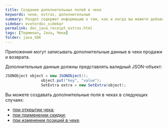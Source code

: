 ```yaml
---
title: Создание дополнительных полей в чеке
keywords: чеки, extras, дополнительные
summary: Раздел содержит информацию о том, как и когда вы можете добавлять дополнительные поля в чеки.
sidebar: evotordoc_sidebar
permalink: doc_java_receipt_extras.html
tags: [Терминал, Java, Чеки]
folder: java_SDK
---
```


Приложения могут записывать дополнительные данные в чеки продажи и возврата.

Дополнительные данные должны представлять валидный JSON-объект:

```java
JSONObject object = new JSONObject();
                object.put("key", "value");
                SetExtra extra = new SetExtra(object);
```

Вы можете создавать дополнительные поля в чеках в следующих случаях:

* [при открытии чека](./doc_java_receipt_creation.html);
* [при применении скидки](./doc_java_discounts.html);
* [при изменении позиций в чеке](./doc_java_receipt_interactions.html).
